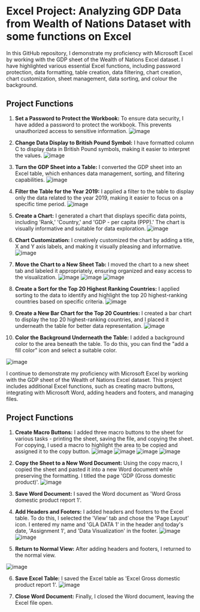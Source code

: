 # Excel Project: Analyzing GDP Data from Wealth of Nations Dataset with some functions on Excel

In this GitHub repository, I demonstrate my proficiency with Microsoft Excel by working with the GDP sheet of the Wealth of Nations Excel dataset. I have highlighted various essential Excel functions, including password protection, data formatting, table creation, data filtering, chart creation, chart customization, sheet management, data sorting, and colour the background.

## Project Functions

1. **Set a Password to Protect the Workbook:** To ensure data security, I have added a password to protect the workbook. This prevents unauthorized access to sensitive information.
![image](https://github.com/ChenJustIT/Excel/assets/150026038/d5cdec39-7e2d-4707-8d85-94f9719c1999)

2. **Change Data Display to British Pound Symbol:** I have formatted column C to display data in British Pound symbols, making it easier to interpret the values.
![image](https://github.com/ChenJustIT/Excel/assets/150026038/3221e83e-eb51-4f5e-be8e-ca6c23533b26)

3. **Turn the GDP Sheet into a Table:** I converted the GDP sheet into an Excel table, which enhances data management, sorting, and filtering capabilities.
![image](https://github.com/ChenJustIT/Excel/assets/150026038/4997fd61-5133-4163-9dc4-7f450a684078)

4. **Filter the Table for the Year 2019:** I applied a filter to the table to display only the data related to the year 2019, making it easier to focus on a specific time period.
![image](https://github.com/ChenJustIT/Excel/assets/150026038/d5ffd649-bdb5-4c21-9a96-09b9d25e1cc3)

5. **Create a Chart:** I generated a chart that displays specific data points, including 'Rank,' 'Country,' and 'GDP - per capita (PPP).' The chart is visually informative and suitable for data exploration.
![image](https://github.com/ChenJustIT/Excel/assets/150026038/a364b271-6fe2-48bb-9858-d93ed9d46c34)

6. **Chart Customization:** I creatively customized the chart by adding a title, X and Y axis labels, and making it visually pleasing and informative.
![image](https://github.com/ChenJustIT/Excel/assets/150026038/c00443a5-a5c5-4e3a-ba0b-cd7a515ffcde)

7. **Move the Chart to a New Sheet Tab:** I moved the chart to a new sheet tab and labeled it appropriately, ensuring organized and easy access to the visualization.
![image](https://github.com/ChenJustIT/Excel/assets/150026038/1f4df45b-9cca-4dc3-9c9e-8f8ac52a3453)
![image](https://github.com/ChenJustIT/Excel/assets/150026038/8185712a-c4a8-43e1-9dc5-057086c8a674)
![image](https://github.com/ChenJustIT/Excel/assets/150026038/5d10dbff-cca3-46d2-8b05-c6cb9e23e960)

8. **Create a Sort for the Top 20 Highest Ranking Countries:** I applied sorting to the data to identify and highlight the top 20 highest-ranking countries based on specific criteria.
![image](https://github.com/ChenJustIT/Excel/assets/150026038/63ed8871-1143-4f6e-93e0-612ceaee9d25)

9. **Create a New Bar Chart for the Top 20 Countries:** I created a bar chart to display the top 20 highest-ranking countries, and I placed it underneath the table for better data representation.
![image](https://github.com/ChenJustIT/Excel/assets/150026038/0ea7161f-4657-4570-b6ea-da67aa6c608f)

10. **Color the Background Underneath the Table:** I added a background color to the area beneath the table. To do this, you can find the "add a fill color" icon and select a suitable color.

  ![image](https://github.com/ChenJustIT/Excel/assets/150026038/3108ef72-b8b6-4192-961b-f210263d668a)





I continue to demonstrate my proficiency with Microsoft Excel by working with the GDP sheet of the Wealth of Nations Excel dataset. This project includes additional Excel functions, such as creating macro buttons, integrating with Microsoft Word, adding headers and footers, and managing files.

## Project Functions

1. **Create Macro Buttons:** I added three macro buttons to the sheet for various tasks - printing the sheet, saving the file, and copying the sheet. For copying, I used a macro to highlight the area to be copied and assigned it to the copy button.
![image](https://github.com/ChenJustIT/Excel/assets/150026038/e9d8a95e-a327-475c-a579-537e00012434)
![image](https://github.com/ChenJustIT/Excel/assets/150026038/d01c8b68-a641-40e6-b5be-f85f5e49e52b)
![image](https://github.com/ChenJustIT/Excel/assets/150026038/b3c4b503-5df2-4035-b472-8e62a0583f69)
![image](https://github.com/ChenJustIT/Excel/assets/150026038/1b07896f-9100-498e-a315-4eb332e8d94e)

2. **Copy the Sheet to a New Word Document:** Using the copy macro, I copied the sheet and pasted it into a new Word document while preserving the formatting. I titled the page 'GDP (Gross domestic product)'.
![image](https://github.com/ChenJustIT/Excel/assets/150026038/261e7b2b-0819-4843-ba30-251ac68754f0)

3. **Save Word Document:** I saved the Word document as 'Word Gross domestic product report 1'.

4. **Add Headers and Footers:** I added headers and footers to the Excel table. To do this, I selected the 'View' tab and chose the 'Page Layout' icon. I entered my name and 'GLA DATA 1' in the header and today's date, 'Assignment 1', and 'Data Visualization' in the footer.
![image](https://github.com/ChenJustIT/Excel/assets/150026038/51ee9a1c-f8bc-488f-a8e0-b0969f856006)
![image](https://github.com/ChenJustIT/Excel/assets/150026038/0c824ad1-acaf-4781-b6b2-6aa05e8e72dc)

5. **Return to Normal View:** After adding headers and footers, I returned to the normal view.
   
![image](https://github.com/ChenJustIT/Excel/assets/150026038/0a9dc46f-3c04-44b8-885f-9b35035f99b1)

6. **Save Excel Table:** I saved the Excel table as 'Excel Gross domestic product report 1'.
![image](https://github.com/ChenJustIT/Excel/assets/150026038/6bf2d676-38fd-473b-acbf-36baafb37bab)

7. **Close Word Document:** Finally, I closed the Word document, leaving the Excel file open.







